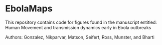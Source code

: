 # EbolaMaps
This repository contains code for figures found in the manuscript entitled: Human Movement and transmission dynamics early in Ebola outbreaks

Authors: Gonzalez, Nikparvar, Matson, Seifert, Ross, Munster, and Bharti 
